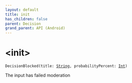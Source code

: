 ```yaml
---
layout: default
title: init
has_children: false
parent: Decision
grand_parent: API (Android)
---
```


# &lt;init&gt;

`DecisionBlocked(title: `[`String`](https://kotlinlang.org/api/latest/jvm/stdlib/kotlin/-string/index.html)`, probabilityPercent: `[`Int`](https://kotlinlang.org/api/latest/jvm/stdlib/kotlin/-int/index.html)`)`

The input has failed moderation

